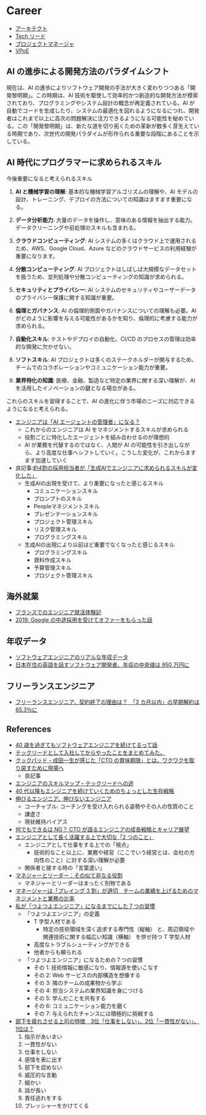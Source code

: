 # Career

- [アーキテクト](./architect.md)
- [Tech リード](./tech-lead.md)
- [プロジェクトマネージャ](./project-manager.md)
- [VPoE](./vpoe.md)

## AI の進歩による開発方法のパラダイムシフト

現在は、AI の進歩によりソフトウェア開発の手法が大きく変わりつつある「開発黎明期」。この時期は、AI 技術を駆使して効率的かつ創造的な開発方法が模索されており、プログラミングやシステム設計の概念が再定義されている。AI が自動でコードを生成したり、システムの最適化を図れるようになるにつれ、開発者はこれまで以上に高次の問題解決に注力できるようになる可能性を秘めている。この「開発黎明期」は、新たな道を切り拓くための革新が数多く芽生えている時期であり、次世代の開発パラダイムが形作られる重要な段階にあることを示している。

## AI 時代にプログラマーに求められるスキル

今後重要になると考えられるスキル

1. **AI と機械学習の理解**: 基本的な機械学習アルゴリズムの理解や、AI モデルの設計、トレーニング、デプロイの方法についての知識はますます重要になる。

2. **データ分析能力**: 大量のデータを操作し、意味のある情報を抽出する能力。データクリーニングや前処理のスキルも含まれる。

3. **クラウドコンピューティング**: AI システムの多くはクラウド上で運用されるため、AWS、Google Cloud、Azure などのクラウドサービスの利用経験が重要になります。

4. **分散コンピューティング**: AI プロジェクトはしばしば大規模なデータセットを扱うため、並列処理や分散コンピューティングの知識が求められる。

5. **セキュリティとプライバシー**: AI システムのセキュリティやユーザーデータのプライバシー保護に関する知識が重要。

6. **倫理とガバナンス**: AI の倫理的側面やガバナンスについての理解も必要。AI がどのように影響を与える可能性があるかを知り、倫理的に考慮する能力が求められる。

7. **自動化スキル**: テストやデプロイの自動化、CI/CD のプロセスの管理は効率的な開発に欠かせない。

8. **ソフトスキル**: AI プロジェクトは多くのステークホルダーが関与するため、チームでのコラボレーションやコミュニケーション能力が重要。

9. **業界特化の知識**: 医療、金融、製造など特定の業界に関する深い理解が、AI を活用したイノベーションの鍵となる場合がある。

これらのスキルを習得することで、AI の進化に伴う市場のニーズに対応できるようになると考えられる。

- [エンジニアは「AI エージェントの管理者」になる？](https://type.jp/et/feature/27667/)
  - これからのエンジニアは AI をマネジメントするスキルが求められる
  - 役割ごとに特化したエージェントを組み合わせるのが理想的
  - AI が業務を代替するのではなく、人間が AI の可能性を引き出しながら、より高度な仕事へシフトしていく。こうした変化が、これからますます加速していく
- 良記事:[約4割の採用担当者が「生成AIでエンジニアに求められるスキルが変化した」](https://monoist.itmedia.co.jp/mn/articles/2502/21/news112.html)
  - 生成AIの出現を受けて、より重要になったと感じるスキル
    - コミュニケーションスキル
    - プロンプトのスキル
    - Peopleマネジメントスキル
    - プレゼンテーションスキル
    - プロジェクト管理スキル
    - リスク管理スキル
    - プログラミングスキル
  - 生成AIの出現により以前ほど重要でなくなったと感じるスキル
    - プログラミングスキル
    - 資料作成スキル
    - 予算管理スキル
    - プロジェクト管理スキル

## 海外就業

- [フランスでのエンジニア就活体験記](https://hippocampus-garden.com/job_hunt_in_france/)
- [2019: Google の中途採用を受けてオファーをもらった話](https://takecian.github.io/posts/2019-12-17_diary/)

## 年収データ

- [ソフトウェアエンジニアのリアルな年収データ](https://opensalary.jp/roles/software-engineer)
- [日本在住の英語を話すソフトウェア開発者、年収の中央値は 950 万円に](https://codezine.jp/article/detail/20567)

## フリーランスエンジニア

- [フリーランスエンジニア、契約終了の理由は？　「3 カ月以内」の早期解約は 65.3％に](https://www.itmedia.co.jp/business/articles/2411/15/news043.html)

## References

- [40 歳を過ぎてもソフトウェアエンジニアを続けてるって話](https://bufferings.hatenablog.com/entry/2023/10/14/151123)
- [テックリードとして入社してからやったことをまとめてみた。](https://qiita.com/ktoshiya/items/7da92159892eb4808cff)
- [クックパッド・成田一生が感じた「CTO の賞味期限」とは。ワクワクを取り戻すために現場へ](https://levtech.jp/media/article/interview/detail_224/)
  - 良記事
- [エンジニアのスキルマップ・テックリードへの途](https://tech.dentsusoken.com/entry/fin_skill_map_techlead)
- [40 代以降もエンジニアを続けていくためのちょっとした生存戦略](https://paiza.hatenablog.com/entry/2021/02/19/130000)
- [伸びるエンジニア、伸びないエンジニア](https://qiita.com/rf_p/items/2480ad77c856e42b19b3)
  - コーチャブル: コーチングを受け入れられる姿勢やその人の性質のこと
  - 謙虚さ
  - 現状維持バイアス
- [何でもできるは NG？ CTO が語るエンジニアの成長戦略とキャリア展望](https://logmi.jp/main/technology/331388)
- [エンジニアとして長く活躍する上で大切な「2 つのこと」](https://atmarkit.itmedia.co.jp/ait/articles/2502/12/news008.html)
  - エンジニアとして仕事をする上での「視点」
    - 技術的なこと以上に、業務や経営（ここでいう経営とは、会社の方向性のこと）に対する深い理解が必要
  - 関係者と接する時の「言葉遣い」
- [マネジャーとリーダー：その似て非なる役割](https://dhbr.diamond.jp/articles/-/11199)
  - マネジャーとリーダーはまったく別物である
- [マネージャーは「プレイング 3 割」が適切　チームの業績を上げるためのマネジメントと業務の比率](https://logmi.jp/main/management/331444)
- [私が「つよつよエンジニア」になるまでにした７つの習慣](https://qiita.com/kerun8080/items/f0ec5031c7bff530d534)
  - 「つよつよエンジニア」の定義
    - T 字型人材である
      - 特定の技術領域を深く追求する専門性（縦軸） と、周辺領域や関連技術に関する幅広い知識（横軸） を併せ持つ T 字型人材
    - 高度なトラブルシューティングができる
    - 他者からも頼られる
  - 「つよつよエンジニア」になるための７つの習慣
    - その 1: 技術情報に敏感になり、情報源を使いこなす
    - その 2: Web サービスの内部構造を想像する
    - その 3: 隣のチームの成果物から学ぶ
    - その 4: 担当システムの業界知識を身につける
    - その 5: 学んだことを共有する
    - その 6: コミュニケーション能力を磨く
    - その 7: 与えられたチャンスには積極的に挑戦する
- [部下を疲れさせる上司の特徴　3位「仕事をしない」、2位「一貫性がない」、1位は？](https://www.itmedia.co.jp/business/articles/2502/15/news075.html)
  1. 指示があいまい
  2. 一貫性がない
  3. 仕事をしない
  4. 感情を表に出す
  5. 部下を認めない
  6. 威圧的な言動
  7. 細かい
  8. 話が長い
  9. 責任逃れをする
  10. プレッシャーをかけてくる
